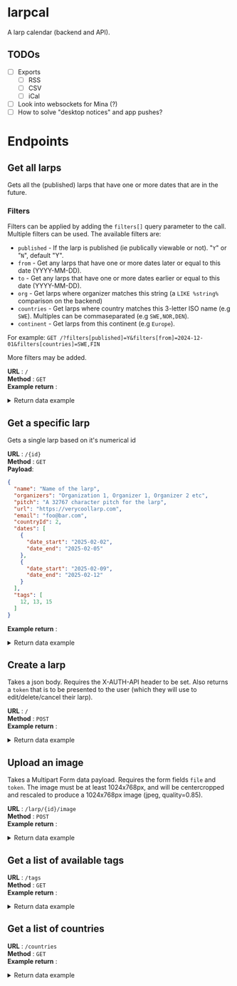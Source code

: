 # larpcal
A larp calendar (backend and API).

## TODOs
- [ ] Exports
  - [ ] RSS
  - [ ] CSV
  - [ ] iCal
- [ ] Look into websockets for Mina (?)
- [ ] How to solve "desktop notices" and app pushes?

# Endpoints
## Get all larps
Gets all the (published) larps that have one or more dates that are in the future. 

### Filters
Filters can be applied by adding the `filters[]` query parameter to the call. Multiple filters can be used. The available filters are:
- `published` - If the larp is published (ie publically viewable or not). "`Y`" or "`N`", default "Y".
- `from` - Get any larps that have one or more dates later or equal to this date (YYYY-MM-DD).
- `to` - Get any larps that have one or more dates earlier or equal to this date (YYYY-MM-DD).
- `org` - Get larps where organizer matches this string (a `LIKE %string%` comparison on the backend)
- `countries` - Get larps where country matches this 3-letter ISO name (e.g `SWE`). Multiples can be commaseparated (e.g `SWE,NOR,DEN`).
- `continent` - Get larps from this continent (e.g `Europe`).

For example: `GET /?filters[published]=Y&filters[from]=2024-12-01&filters[countries]=SWE,FIN`

More filters may be added.

**URL** : `/`<br>
**Method** : `GET`<br>
**Example return** : <br>
<details>
<summary>Return data example</summary>

```json
[
  {
    "id": 2,
    "name": "Another Larp",
    "organizers": "Ho Chi HEHE Minh",
    "pitch": "In the grim dark future there is only war",
    "url": "https://goatse.cx",
    "email": null,
    "published": "Y",
    "cancelled": "N",
    "changedAt": "2024-09-16 13:40:28",
    "dates": [
      {
        "date_start": "2024-09-26",
        "date_end": "2024-09-27"
      }
    ]
  },
  {
    "id": 1,
    "name": "TestLarp",
    "organizers": "Godzilla Hårddisksson, Atropos Studios, Jan Bananberg",
    "pitch": "THis is a pitch",
    "url": "https://www.google.com",
    "email": "foo@bar.com",
    "published": "Y",
    "cancelled": "N",
    "changedAt": "2024-09-16 12:10:57",
    "dates": [
      {
        "date_start": "2024-08-22",
        "date_end": "2024-08-24"
      },
      {
        "date_start": "2024-10-04",
        "date_end": "2021-10-06"
      }
    ]
  }
]
```
</details>

## Get a specific larp
Gets a single larp based on it's numerical id

**URL** : `/{id}`<br>
**Method** : `GET`<br>
**Payload**:
```json
{
  "name": "Name of the larp",
  "organizers": "Organization 1, Organizer 1, Organizer 2 etc",
  "pitch": "A 32767 character pitch for the larp",
  "url": "https://verycoollarp.com",
  "email": "foo@bar.com",
  "countryId": 2,
  "dates": [
    {
      "date_start": "2025-02-02",
      "date_end": "2025-02-05"
    },
    {
      "date_start": "2025-02-09",
      "date_end": "2025-02-12"      
    }
  ],
  "tags": [
    12, 13, 15
  ]
}
```
**Example return** : <br>
<details>
<summary>Return data example</summary>

```json
[
  {
    "id": 2,
    "name": "Mörkrets Gryning - Silversagan, del III: Mörkret Vaknar",
    "dates": [
      {
        "date_start": "2024-11-02",
        "date_end": "2024-11-05"
      }
    ],
    "organizers": "Hamas, Antifa, Godzilla Hårddisksson",
    "pitch": "Riktigt fläskig fantasykampanj. Nu med grottalver!",
    "url": null,
    "email": null,
    "published": "Y",
    "cancelled": "N",
    "changedAt": "2024-09-18 13:03:18",
    "createdAt": "2024-09-18 13:03:18",
    "countryId": 167,
    "where": {
      "name": "Norway",
      "iso": "NOR",
      "continent": "Europe"
    },
    "tags": [
      {
        "id": 5,
        "tag": "boffer",
        "type": "content",
        "description": "Larps that use \"boffer\" weapons for combat, or where that type of combat is an integral part"
      },
      {
        "id": 10,
        "tag": "fantasy",
        "type": "genre",
        "description": "Typically played outdoors, and in various fantasy settings."
      }
    ]
  }
]
```
</details>

## Create a larp
Takes a json body. Requires the X-AUTH-API header to be set. Also returns a `token` that is to be presented to the user (which they will use to edit/delete/cancel their larp).

**URL** : `/`<br>
**Method** : `POST`<br>
**Example return** : <br>
<details>
<summary>Return data example</summary>

```json
{
  "larpId": 16,
  "token": {
    "token": "pODj8ebSeVqmfp3",
  }
}
```
</details>

## Upload an image
Takes a Multipart Form data payload. Requires the form fields `file` and `token`. The image must be at least 1024x768px, and will be centercropped and rescaled to produce a 1024x768px image (jpeg, quality=0.85).

**URL** : `/larp/{id}/image`<br>
**Method** : `POST`<br>
**Example return** : <br>
<details>
<summary>Return data example</summary>

```json
{
  "larpId": 16,
  "imageUrl": "https://foo.com/images/16.jpg"
}
```
</details>

## Get a list of available tags

**URL** : `/tags`<br>
**Method** : `GET`<br>
**Example return** : <br>
<details>
<summary>Return data example</summary>

```json
[
  {
    "id": 1,
    "tag": "1920s",
    "type": "setting",
    "description": null
  },
  {
    "id": 2,
    "tag": "1930s",
    "type": "setting",
    "description": null
  },
  {
    "id": 3,
    "tag": "blackbox",
    "type": "genre",
    "description": "Larps played in very minimalist scenography, often \"blackboxes\" found at theatres"
  },
  {
    "id": 4,
    "tag": "blockbuster",
    "type": "genre",
    "description": "Typically larps set in known intellectual properties and having high production values, fancy venues etc."
  },
  {
    "id": 5,
    "tag": "boffer",
    "type": "content",
    "description": "Larps that use \"boffer\" weapons for combat, or where that type of combat is an integral part"
  },
  {
    "id": 6,
    "tag": "chamber larp",
    "type": "genre",
    "description": "Larps played in small, enclosed spaces (somtimes a single room)."
  },
  {
    "id": 7,
    "tag": "cold war",
    "type": "setting",
    "description": null
  },
  {
    "id": 8,
    "tag": "contemporary",
    "type": "setting",
    "description": "Larps taking place in our current age."
  },
  {
    "id": 9,
    "tag": "dystopia",
    "type": "setting",
    "description": null
  },
  ...
]
```
</details>


## Get a list of countries

**URL** : `/countries`<br>
**Method** : `GET`<br>
**Example return** : <br>
<details>
<summary>Return data example</summary>

```json
[
  {
    "id": 1,
    "countryCode": "AD",
    "countryName": "Andorra",
    "isoNumeric": "020",
    "north": "42.65604389629997",
    "east": "1.7865427778319827",
    "continentName": "Europe",
    "continent": "EU",
    "isoAlpha3": "AND"
  },
  {
    "id": 2,
    "countryCode": "AE",
    "countryName": "United Arab Emirates",
    "isoNumeric": "784",
    "north": "26.08415985107422",
    "east": "56.38166046142578",
    "continentName": "Asia",
    "continent": "AS",
    "isoAlpha3": "ARE"
  },
  ...
```
</details>